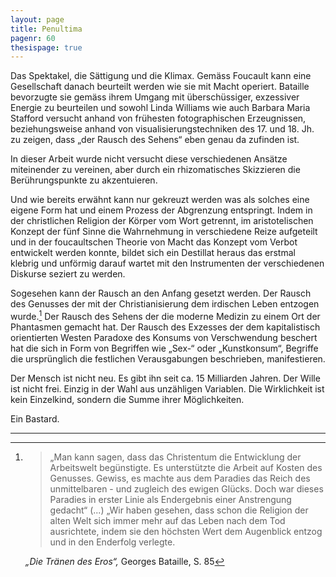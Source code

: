 ```yaml
---
layout: page
title: Penultima
pagenr: 60
thesispage: true
---
```


Das Spektakel, die Sättigung und die Klimax. Gemäss Foucault kann eine Gesellschaft danach beurteilt werden wie sie mit Macht operiert. Bataille bevorzugte sie gemäss ihrem Umgang mit überschüssiger, exzessiver Energie zu beurteilen und sowohl Linda Williams wie auch Barbara Maria Stafford versucht anhand von frühesten fotographischen Erzeugnissen, beziehungsweise anhand von visualisierungstechniken des 17. und 18. Jh. zu zeigen, dass „der Rausch des Sehens“ eben genau da zufinden ist.

In dieser Arbeit wurde nicht versucht diese verschiedenen Ansätze miteinender zu vereinen, aber durch ein rhizomatisches Skizzieren die Berührungspunkte zu akzentuieren.

Und wie bereits erwähnt kann nur gekreuzt werden was als solches eine eigene Form hat und einem Prozess der Abgrenzung entspringt. Indem in der christlichen Religion der Körper vom Wort getrennt, im aristotelischen Konzept der fünf Sinne die Wahrnehmung in verschiedene Reize aufgeteilt und in der foucaultschen Theorie von Macht das Konzept vom Verbot entwickelt werden konnte, bildet sich ein Destillat heraus das erstmal klebrig und unförmig darauf wartet mit den Instrumenten der verschiedenen Diskurse seziert zu werden.

Sogesehen kann der Rausch an den Anfang gesetzt werden. Der Rausch des Genusses der mit der Christianisierung dem irdischen Leben entzogen wurde.[^38] Der Rausch des Sehens der die moderne Medizin zu einem Ort der Phantasmen gemacht hat. Der Rausch des Exzesses der dem kapitalistisch orientierten Westen Paradoxe des Konsums von Verschwendung beschert hat die sich in Form von Begriffen wie „Sex-“ oder „Kunstkonsum“, Begriffe die ursprünglich die festlichen Verausgabungen beschrieben, manifestieren.

Der Mensch ist nicht neu. Es gibt ihn seit ca. 15 Milliarden Jahren. Der Wille ist nicht frei. Einzig in der Wahl aus unzähligen Variablen. Die Wirklichkeit ist kein Einzelkind, sondern die Summe ihrer Möglichkeiten.

Ein Bastard.

---

[^38]:
      >„Man kann sagen, dass das Christentum die Entwicklung der Arbeitswelt begünstigte. Es unterstützte die Arbeit auf Kosten des Genusses. Gewiss, es machte aus dem Paradies das Reich des unmittelbaren - und zugleich des ewigen Glücks. Doch war dieses Paradies in erster Linie als Endergebnis einer Anstrengung gedacht“ (...) „Wir haben gesehen, dass schon die Religion der alten Welt sich immer mehr auf das Leben nach dem Tod ausrichtete, indem sie den höchsten Wert dem Augenblick entzog und in den Enderfolg verlegte.  

      *„Die Tränen des Eros“,* Georges Bataille, S. 85
